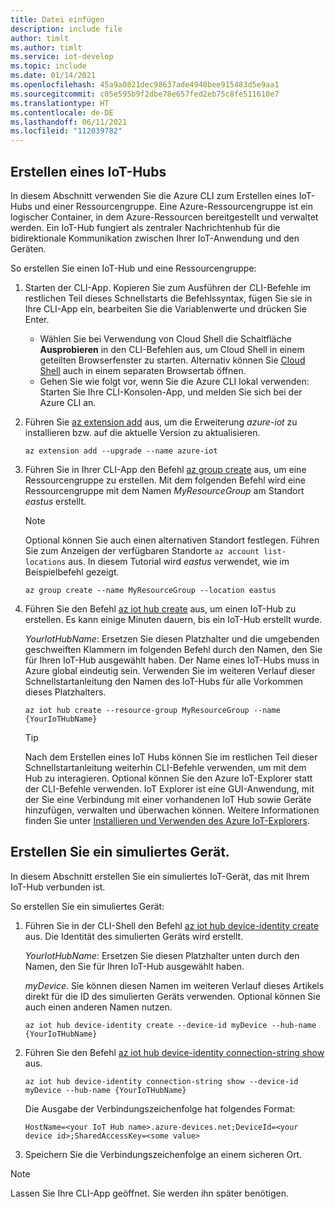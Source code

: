 ```yaml
---
title: Datei einfügen
description: include file
author: timlt
ms.author: timlt
ms.service: iot-develop
ms.topic: include
ms.date: 01/14/2021
ms.openlocfilehash: 45a9a0821dec98637ade4940bee915483d5e9aa1
ms.sourcegitcommit: c05e595b9f2dbe78e657fed2eb75c8fe511610e7
ms.translationtype: HT
ms.contentlocale: de-DE
ms.lasthandoff: 06/11/2021
ms.locfileid: "112039782"
---
```

## <a name="create-an-iot-hub"></a>Erstellen eines IoT-Hubs
In diesem Abschnitt verwenden Sie die Azure CLI zum Erstellen eines IoT-Hubs und einer Ressourcengruppe.  Eine Azure-Ressourcengruppe ist ein logischer Container, in dem Azure-Ressourcen bereitgestellt und verwaltet werden. Ein IoT-Hub fungiert als zentraler Nachrichtenhub für die bidirektionale Kommunikation zwischen Ihrer IoT-Anwendung und den Geräten.

So erstellen Sie einen IoT-Hub und eine Ressourcengruppe:

1. Starten der CLI-App.  Kopieren Sie zum Ausführen der CLI-Befehle im restlichen Teil dieses Schnellstarts die Befehlssyntax, fügen Sie sie in Ihre CLI-App ein, bearbeiten Sie die Variablenwerte und drücken Sie Enter.
    - Wählen Sie bei Verwendung von Cloud Shell die Schaltfläche **Ausprobieren** in den CLI-Befehlen aus, um Cloud Shell in einem geteilten Browserfenster zu starten. Alternativ können Sie [Cloud Shell](https://shell.azure.com/bash) auch in einem separaten Browsertab öffnen.
    - Gehen Sie wie folgt vor, wenn Sie die Azure CLI lokal verwenden: Starten Sie Ihre CLI-Konsolen-App, und melden Sie sich bei der Azure CLI an.

1. Führen Sie [az extension add](/cli/azure/extension?view=azure-cli-latest#az_extension_add) aus, um die Erweiterung *azure-iot* zu installieren bzw. auf die aktuelle Version zu aktualisieren.

    ```azurecli-interactive
    az extension add --upgrade --name azure-iot
    ```

1. Führen Sie in Ihrer CLI-App den Befehl [az group create](/cli/azure/group#az_group_create) aus, um eine Ressourcengruppe zu erstellen. Mit dem folgenden Befehl wird eine Ressourcengruppe mit dem Namen *MyResourceGroup* am Standort *eastus* erstellt. 
    >[!NOTE]
    > Optional können Sie auch einen alternativen Standort festlegen. Führen Sie zum Anzeigen der verfügbaren Standorte `az account list-locations` aus. In diesem Tutorial wird *eastus* verwendet, wie im Beispielbefehl gezeigt. 

    ```azurecli-interactive
    az group create --name MyResourceGroup --location eastus
    ```

1. Führen Sie den Befehl [az iot hub create](/cli/azure/iot/hub#az_iot_hub_create) aus, um einen IoT-Hub zu erstellen. Es kann einige Minuten dauern, bis ein IoT-Hub erstellt wurde. 

    *YourIotHubName*: Ersetzen Sie diesen Platzhalter und die umgebenden geschweiften Klammern im folgenden Befehl durch den Namen, den Sie für Ihren IoT-Hub ausgewählt haben. Der Name eines IoT-Hubs muss in Azure global eindeutig sein. Verwenden Sie im weiteren Verlauf dieser Schnellstartanleitung den Namen des IoT-Hubs für alle Vorkommen dieses Platzhalters.

    ```azurecli-interactive
    az iot hub create --resource-group MyResourceGroup --name {YourIoTHubName}
    ```
    > [!TIP]
    > Nach dem Erstellen eines IoT Hubs können Sie im restlichen Teil dieser Schnellstartanleitung weiterhin CLI-Befehle verwenden, um mit dem Hub zu interagieren. Optional können Sie den Azure IoT-Explorer statt der CLI-Befehle verwenden. IoT Explorer ist eine GUI-Anwendung, mit der Sie eine Verbindung mit einer vorhandenen IoT Hub sowie Geräte hinzufügen, verwalten und überwachen können. Weitere Informationen finden Sie unter [Installieren und Verwenden des Azure IoT-Explorers](../articles/iot-pnp/howto-use-iot-explorer.md).

## <a name="create-a-simulated-device"></a>Erstellen Sie ein simuliertes Gerät.
In diesem Abschnitt erstellen Sie ein simuliertes IoT-Gerät, das mit Ihrem IoT-Hub verbunden ist. 

So erstellen Sie ein simuliertes Gerät:
1. Führen Sie in der CLI-Shell den Befehl [az iot hub device-identity create](/cli/azure/iot/hub/device-identity#az_iot_hub_device_identity_create) aus. Die Identität des simulierten Geräts wird erstellt. 

    *YourIotHubName*: Ersetzen Sie diesen Platzhalter unten durch den Namen, den Sie für Ihren IoT-Hub ausgewählt haben. 

    *myDevice*. Sie können diesen Namen im weiteren Verlauf dieses Artikels direkt für die ID des simulierten Geräts verwenden. Optional können Sie auch einen anderen Namen nutzen. 

    ```azurecli-interactive
    az iot hub device-identity create --device-id myDevice --hub-name {YourIoTHubName} 
    ```

1.  Führen Sie den Befehl [az iot hub device-identity connection-string show](/cli/azure/iot/hub/device-identity/connection-string#az_iot_hub_device_identity_connection_string_show) aus. 

    ```azurecli-interactive
    az iot hub device-identity connection-string show --device-id myDevice --hub-name {YourIoTHubName}
    ```

    Die Ausgabe der Verbindungszeichenfolge hat folgendes Format:

    ```Output
    HostName=<your IoT Hub name>.azure-devices.net;DeviceId=<your device id>;SharedAccessKey=<some value>
    ```

1. Speichern Sie die Verbindungszeichenfolge an einem sicheren Ort. 

> [!NOTE]
> Lassen Sie Ihre CLI-App geöffnet. Sie werden ihn später benötigen.